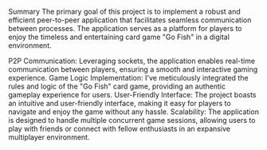 Summary
The primary goal of this project is to implement a robust and efficient peer-to-peer application that facilitates seamless communication between processes. The application serves as a platform for players to enjoy the timeless and entertaining card game "Go Fish" in a digital environment.

P2P Communication: Leveraging sockets, the application enables real-time communication between players, ensuring a smooth and interactive gaming experience.
Game Logic Implementation: I've meticulously integrated the rules and logic of the "Go Fish" card game, providing an authentic gameplay experience for users.
User-Friendly Interface: The project boasts an intuitive and user-friendly interface, making it easy for players to navigate and enjoy the game without any hassle.
Scalability: The application is designed to handle multiple concurrent game sessions, allowing users to play with friends or connect with fellow enthusiasts in an expansive multiplayer environment.
